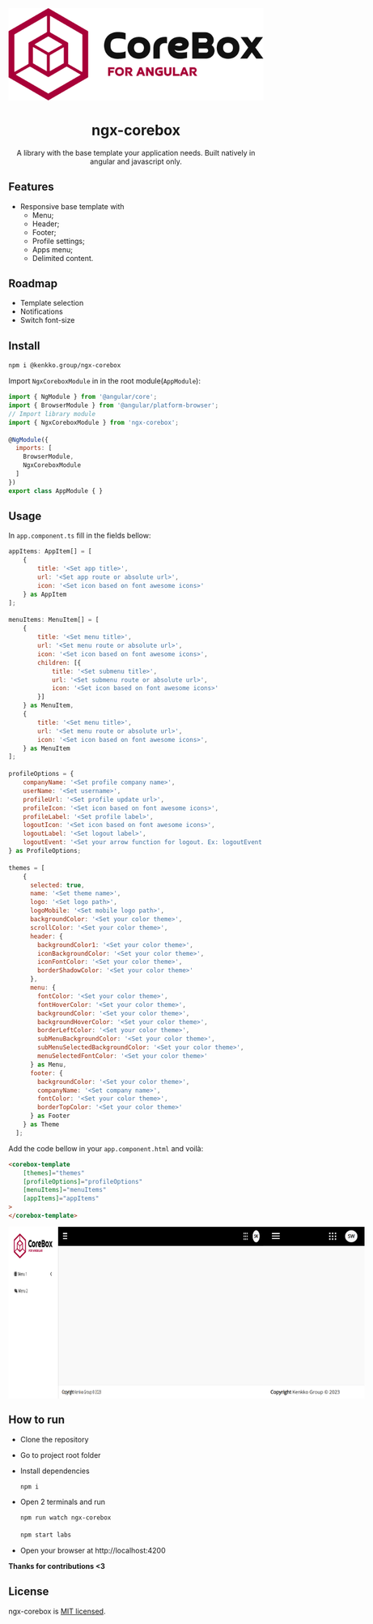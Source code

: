 <p align="center">
  <img style="text-align: center;" src="./projects/labs/src/assets/logo-desktop.png">
  <h1 align="center">ngx-corebox</h1>
  <p align="center">A library with the base template your application needs. Built natively in angular and javascript only.</p>
</p>

## Features

- Responsive base template with 
    - Menu;
    - Header;
    - Footer;
    - Profile settings;
    - Apps menu;
    - Delimited content.

## Roadmap

- Template selection
- Notifications
- Switch font-size


## Install

```bash
npm i @kenkko.group/ngx-corebox
```

Import `NgxCoreboxModule` in in the root module(`AppModule`):
```js
import { NgModule } from '@angular/core';
import { BrowserModule } from '@angular/platform-browser';
// Import library module
import { NgxCoreboxModule } from 'ngx-corebox';

@NgModule({
  imports: [
    BrowserModule,
    NgxCoreboxModule
  ]
})
export class AppModule { }

```

## Usage

In `app.component.ts` fill in the fields bellow:

```js
appItems: AppItem[] = [
    {
        title: '<Set app title>',
        url: '<Set app route or absolute url>',
        icon: '<Set icon based on font awesome icons>'
    } as AppItem
];

menuItems: MenuItem[] = [
    {
        title: '<Set menu title>',
        url: '<Set menu route or absolute url>',
        icon: '<Set icon based on font awesome icons>',
        children: [{
            title: '<Set submenu title>',
            url: '<Set submenu route or absolute url>',
            icon: '<Set icon based on font awesome icons>'
        }]
    } as MenuItem,
    {
        title: '<Set menu title>',
        url: '<Set menu route or absolute url>',
        icon: '<Set icon based on font awesome icons>',
    } as MenuItem
];

profileOptions = {
    companyName: '<Set profile company name>',
    userName: '<Set username>',
    profileUrl: '<Set profile update url>',
    profileIcon: '<Set icon based on font awesome icons>',
    profileLabel: '<Set profile label>',
    logoutIcon: '<Set icon based on font awesome icons>',
    logoutLabel: '<Set logout label>',
    logoutEvent: '<Set your arrow function for logout. Ex: logoutEvent: () => { myLogoutFunction(); } >'
} as ProfileOptions;

themes = [
    {
      selected: true,
      name: '<Set theme name>',
      logo: '<Set logo path>',
      logoMobile: '<Set mobile logo path>',
      backgroundColor: '<Set your color theme>',
      scrollColor: '<Set your color theme>',
      header: {
        backgroundColor1: '<Set your color theme>',
        iconBackgroundColor: '<Set your color theme>',
        iconFontColor: '<Set your color theme>',
        borderShadowColor: '<Set your color theme>'
      },
      menu: {
        fontColor: '<Set your color theme>',
        fontHoverColor: '<Set your color theme>',
        backgroundColor: '<Set your color theme>',
        backgroundHoverColor: '<Set your color theme>',
        borderLeftColor: '<Set your color theme>',
        subMenuBackgroundColor: '<Set your color theme>',
        subMenuSelectedBackgroundColor: '<Set your color theme>',
        menuSelectedFontColor: '<Set your color theme>'
      } as Menu,
      footer: {
        backgroundColor: '<Set your color theme>',
        companyName: '<Set company name>',
        fontColor: '<Set your color theme>',
        borderTopColor: '<Set your color theme>'
      } as Footer
    } as Theme
  ];
```


Add the code bellow in your `app.component.html` and voilà:

```html
<corebox-template
    [themes]="themes"
    [profileOptions]="profileOptions"
    [menuItems]="menuItems"
    [appItems]="appItems"
>
</corebox-template>
```
<p style="display:flex;justify-content:space-between;">
    <img style="width:800px" src="./projects/labs/src/assets/desktop.png">
    <img style="width:200px" src="./projects/labs/src/assets/mobile.png">
</p>

## How to run

- Clone the repository

- Go to project root folder

- Install dependencies
    ```bash 
    npm i
    ```

- Open 2 terminals and run
    ```bash 
    npm run watch ngx-corebox

    npm start labs
    ```

- Open your browser at http://localhost:4200

**Thanks for contributions <3**
## License

ngx-corebox is [MIT licensed](./LICENSE).
